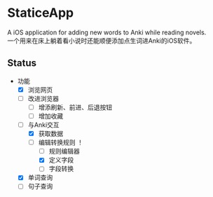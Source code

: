 #  StaticeApp

A iOS application for adding new words to Anki while reading novels.  
一个用来在床上躺着看小说时还能顺便添加点生词进Anki的iOS软件。

## Status

- 功能
  - [x] 浏览网页
  - [ ] 改进浏览器
    - [ ] 增添刷新、前进、后退按钮
    - [ ] 增加收藏
  - [ ] 与Anki交互
    - [x] 获取数据
    - [ ] 编辑转换规则 ！
      - [ ] 规则编辑器
      - [x] 定义字段
      - [ ] 字段转换
  - [x] 单词查询
  - [ ] 句子查询

